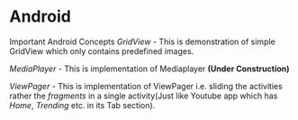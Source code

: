 # Android
Important Android Concepts
*GridView* - This is demonstration of simple GridView which only contains predefined images.

*MediaPlayer* - This is implementation of Mediaplayer **(Under Construction)**

*ViewPager* - This is implementation of ViewPager i.e. sliding the activities rather the *fragments* in a single activity(Just like Youtube app which has *Home*, *Trending* etc. in its Tab section).
